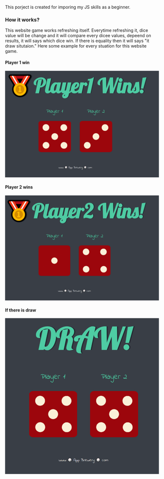 <p>This porject is created for imporing my JS skills as a beginner. </p>
<h3>How it works?</h3>
<p>This website game works refreshing itself. Everytime refreshing it, dice value will be change and it will compare every dicee values, depeend on results, it will says which dice win.
If there is equality then it will says "it draw situtaion."
Here some example for every stuation for this website game.
</p>

<h4>Player 1 win</h4>
<img src= "player1wins.png">

<h4>Player 2 wins</h4>
<img src="player2wins.png">

<h4>If there is draw</h4>
<img src="draw.png">
